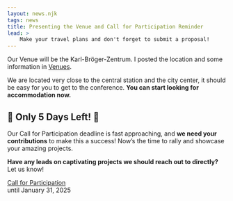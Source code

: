 ```yaml
---
layout: news.njk
tags: news
title: Presenting the Venue and Call for Participation Reminder
lead: >
    Make your travel plans and don't forget to submit a proposal!
---
```


Our Venue will be the Karl-Bröger-Zentrum. I posted the location and some
information in [Venues]({{rootPath}}/venues#main-venue-karl-br%C3%B6ger-zentrum).

We are located very close to the central station and the city center, it should
be easy for you to get to the conference. **You can start looking for accommodation now.**

## 🚨 Only 5 Days Left! 🚨

Our Call for Participation deadline is fast approaching, and **we need your
contributions** to make this a success! Now’s the time to rally and showcase
your amazing projects.

**Have any leads on captivating projects we should reach out to directly?** Let us know!

<div class="call_for_action"><a href="{{rootPath}}/call-for-participation">Call for Participation</a><br />until January 31, 2025</div>


